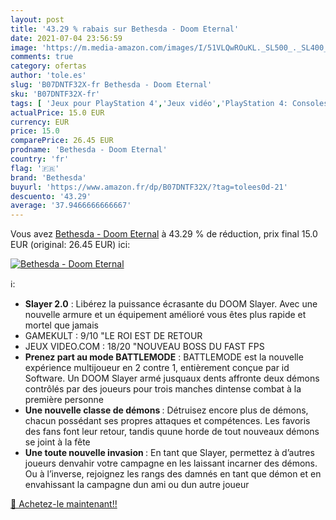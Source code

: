 ```yaml
---
layout: post
title: '43.29 % rabais sur Bethesda - Doom Eternal'
date: 2021-07-04 23:56:59
image: 'https://m.media-amazon.com/images/I/51VLQwROuKL._SL500_._SL400_.jpg'
comments: true
category: ofertas
author: 'tole.es'
slug: 'B07DNTF32X-fr Bethesda - Doom Eternal'
sku: 'B07DNTF32X-fr'
tags: [ 'Jeux pour PlayStation 4','Jeux vidéo','PlayStation 4: Consoles, jeux et accessoires','bethesda', ]
actualPrice: 15.0 EUR
currency: EUR
price: 15.0
comparePrice: 26.45 EUR
prodname: 'Bethesda - Doom Eternal'
country: 'fr'
flag: '🇫🇷'
brand: 'Bethesda'
buyurl: 'https://www.amazon.fr/dp/B07DNTF32X/?tag=tolees0d-21'
descuento: '43.29'
average: '37.9466666666667'
---
```


Vous avez [Bethesda - Doom Eternal](https://www.amazon.fr/dp/B07DNTF32X/?tag=tolees0d-21)  à  43.29 % de réduction, prix final  15.0 EUR (original: 26.45 EUR) ici:

[![Bethesda - Doom Eternal](https://m.media-amazon.com/images/I/51VLQwROuKL._SL500_._SL400_.jpg)](https://www.amazon.fr/dp/B07DNTF32X/?tag=tolees0d-21)

ℹ️:

- <b>Slayer 2.0</b> : Libérez la puissance écrasante du DOOM Slayer. Avec une nouvelle armure et un équipement amélioré vous êtes plus rapide et mortel que jamais
- GAMEKULT : 9/10 "LE ROI EST DE RETOUR
- JEUX VIDEO.COM : 18/20 "NOUVEAU BOSS DU FAST FPS
- <b>Prenez part au mode BATTLEMODE</b> : BATTLEMODE est la nouvelle expérience multijoueur en 2 contre 1, entièrement conçue par id Software. Un DOOM Slayer armé jusquaux dents affronte deux démons contrôlés par des joueurs pour trois manches dintense combat à la première personne
- <b>Une nouvelle classe de démons </b>: Détruisez encore plus de démons, chacun possédant ses propres attaques et compétences. Les favoris des fans font leur retour, tandis quune horde de tout nouveaux démons se joint à la fête
- <b>Une toute nouvelle invasion </b>: En tant que Slayer, permettez à d’autres joueurs denvahir votre campagne en les laissant incarner des démons. Ou à l’inverse, rejoignez les rangs des damnés en tant que démon et en envahissant la campagne dun ami ou dun autre joueur

[🛒 Achetez-le maintenant!!](https://www.amazon.fr/dp/B07DNTF32X/?tag=tolees0d-21)
